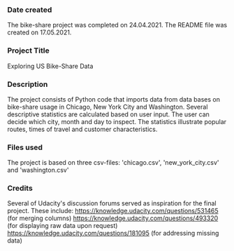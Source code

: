 ### Date created
The bike-share project was completed on 24.04.2021.
The README file was created on 17.05.2021.

### Project Title
Exploring US Bike-Share Data

### Description
The project consists of Python code that imports data from data bases on bike-share
usage in Chicago, New York City and Washington. Several descriptive statistics
are calculated based on user input. The user can decide which city, month
and day to inspect. The statistics illustrate popular routes, times of travel and customer characteristics.

### Files used
The project is based on three csv-files: 'chicago.csv', 'new_york_city.csv' and
'washington.csv'

### Credits
Several of Udacity's discussion forums served as inspiration for the final project.
These include:
https://knowledge.udacity.com/questions/531465 (for merging columns)
https://knowledge.udacity.com/questions/493320 (for displaying raw data upon request)
https://knowledge.udacity.com/questions/181095 (for addressing missing data)
